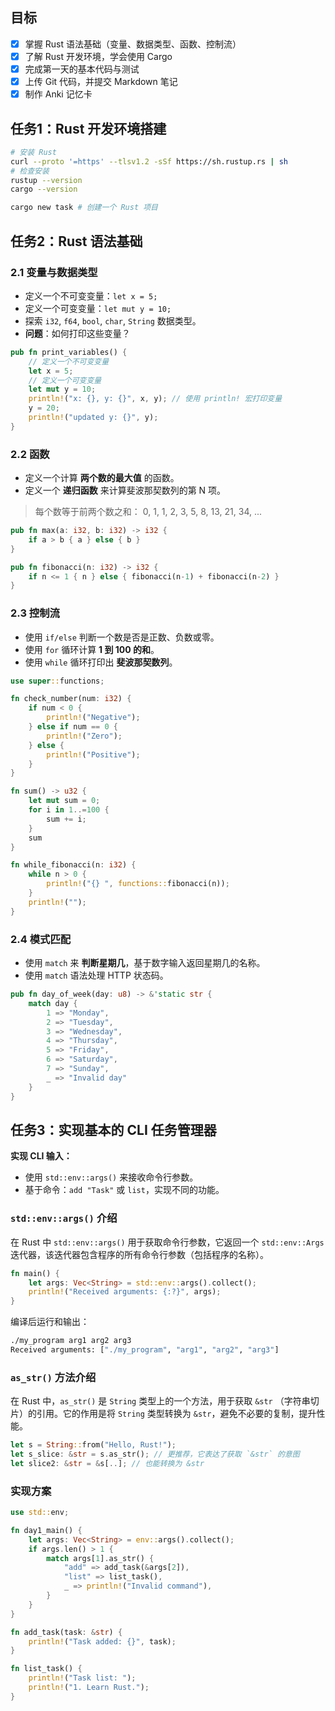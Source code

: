 ## 目标

- [x] 掌握 Rust 语法基础（变量、数据类型、函数、控制流）
- [x] 了解 Rust 开发环境，学会使用 Cargo
- [x] 完成第一天的基本代码与测试
- [x] 上传 Git 代码，并提交 Markdown 笔记
- [x] 制作 Anki 记忆卡

## 任务1：Rust 开发环境搭建

```bash
# 安装 Rust
curl --proto '=https' --tlsv1.2 -sSf https://sh.rustup.rs | sh
# 检查安装
rustup --version
cargo --version

cargo new task # 创建一个 Rust 项目
```

## 任务2：Rust 语法基础

### 2.1 变量与数据类型

* 定义一个不可变变量：`let x = 5;`
* 定义一个可变变量：`let mut y = 10;`
* 探索 `i32`, `f64`, `bool`, `char`, `String` 数据类型。
* **问题**：如何打印这些变量？

```rust
pub fn print_variables() {
    // 定义一个不可变变量
    let x = 5;
    // 定义一个可变变量
    let mut y = 10;
    println!("x: {}, y: {}", x, y); // 使用 println! 宏打印变量
    y = 20;
    println!("updated y: {}", y);
}
```

### 2.2 函数

* 定义一个计算 **两个数的最大值** 的函数。
* 定义一个 **递归函数** 来计算斐波那契数列的第 N 项。

> 每个数等于前两个数之和：
> 0, 1, 1, 2, 3, 5, 8, 13, 21, 34, ...

```rust
pub fn max(a: i32, b: i32) -> i32 {
    if a > b { a } else { b }
}

pub fn fibonacci(n: i32) -> i32 {
    if n <= 1 { n } else { fibonacci(n-1) + fibonacci(n-2) }
}
```

### 2.3 控制流

* 使用 `if/else` 判断一个数是否是正数、负数或零。
* 使用 `for` 循环计算 **1 到 100 的和**。
* 使用 `while` 循环打印出 **斐波那契数列**。

```rust
use super::functions;

fn check_number(num: i32) {
    if num < 0 {
        println!("Negative");
    } else if num == 0 {
        println!("Zero");
    } else {
        println!("Positive");
    }
}

fn sum() -> u32 {
    let mut sum = 0;
    for i in 1..=100 {
        sum += i;
    }
    sum
}

fn while_fibonacci(n: i32) {
    while n > 0 {
        println!("{} ", functions::fibonacci(n));
    }
    println!("");
}
```

### 2.4 模式匹配

* 使用 `match` 来 **判断星期几**，基于数字输入返回星期几的名称。
* 使用 `match` 语法处理 HTTP 状态码。

```rust
pub fn day_of_week(day: u8) -> &'static str {
    match day {
        1 => "Monday",
        2 => "Tuesday",
        3 => "Wednesday",
        4 => "Thursday",
        5 => "Friday",
        6 => "Saturday",
        7 => "Sunday",
        _ => "Invalid day"
    }
}
```


## 任务3：实现基本的 CLI 任务管理器

**实现 CLI 输入：**
- 使用 `std::env::args()` 来接收命令行参数。
- 基于命令：`add "Task"` 或 `list`，实现不同的功能。

### `std::env::args()` 介绍

在 Rust 中 `std::env::args()` 用于获取命令行参数，它返回一个 `std::env::Args` 迭代器，该迭代器包含程序的所有命令行参数（包括程序的名称）。

```rust
fn main() {
    let args: Vec<String> = std::env::args().collect();
    println!("Received arguments: {:?}", args);
}
```

编译后运行和输出：

```bash
./my_program arg1 arg2 arg3
Received arguments: ["./my_program", "arg1", "arg2", "arg3"]
```

### `as_str()` 方法介绍

在 Rust 中，`as_str()` 是 `String` 类型上的一个方法，用于获取 `&str` （字符串切片）的引用。它的作用是将 `String` 类型转换为 `&str`，避免不必要的复制，提升性能。

```rust
let s = String::from("Hello, Rust!");
let s_slice: &str = s.as_str(); // 更推荐，它表达了获取 `&str` 的意图
let slice2: &str = &s[..]; // 也能转换为 &str
```

### 实现方案

```rust
use std::env;

fn day1_main() {
    let args: Vec<String> = env::args().collect();
    if args.len() > 1 {
        match args[1].as_str() {
            "add" => add_task(&args[2]),
            "list" => list_task(),
            _ => println!("Invalid command"),
        }
    }
}

fn add_task(task: &str) {
    println!("Task added: {}", task);
}

fn list_task() {
    println!("Task list: ");
    println!("1. Learn Rust.");
}
```
